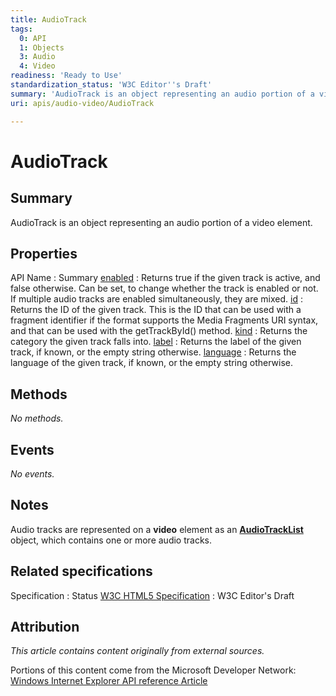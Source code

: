 ```yaml
---
title: AudioTrack
tags:
  0: API
  1: Objects
  3: Audio
  4: Video
readiness: 'Ready to Use'
standardization_status: 'W3C Editor''s Draft'
summary: 'AudioTrack is an object representing an audio portion of a video element.'
uri: apis/audio-video/AudioTrack

---
```

# AudioTrack

## Summary

AudioTrack is an object representing an audio portion of a video element.

## Properties

API Name
:   Summary
[enabled](/apis/audio-video/AudioTrack/enabled)
:   Returns true if the given track is active, and false otherwise. Can be set, to change whether the track is enabled or not. If multiple audio tracks are enabled simultaneously, they are mixed.
[id](/apis/audio-video/AudioTrack/id)
:   Returns the ID of the given track. This is the ID that can be used with a fragment identifier if the format supports the Media Fragments URI syntax, and that can be used with the getTrackById() method.
[kind](/apis/audio-video/AudioTrack/kind)
:   Returns the category the given track falls into.
[label](/apis/audio-video/AudioTrack/label)
:   Returns the label of the given track, if known, or the empty string otherwise.
[language](/apis/audio-video/AudioTrack/language)
:   Returns the language of the given track, if known, or the empty string otherwise.

## Methods

*No methods.*

## Events

*No events.*

## Notes

Audio tracks are represented on a **video** element as an [**AudioTrackList**](/apis/audio-video/AudioTrackList) object, which contains one or more audio tracks.

## Related specifications

Specification
:   Status
[W3C HTML5 Specification](http://dev.w3.org/html5/spec/single-page.html)
:   W3C Editor's Draft

## Attribution

*This article contains content originally from external sources.*

Portions of this content come from the Microsoft Developer Network: [Windows Internet Explorer API reference Article](http://msdn.microsoft.com/en-us/library/ie/hh828809%28v=vs.85%29.aspx)

